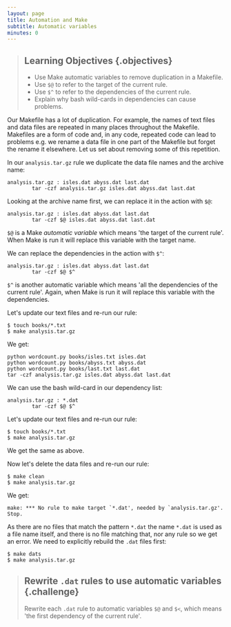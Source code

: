 ```yaml
---
layout: page
title: Automation and Make
subtitle: Automatic variables
minutes: 0
---
```


> ## Learning Objectives {.objectives}
>
> * Use Make automatic variables to remove duplication in a Makefile.
> * Use `$@` to refer to the target of the current rule.
> * Use `$^` to refer to the dependencies of the current rule.
> * Explain why bash wild-cards in dependencies can cause problems.

Our Makefile has a lot of duplication. For example, the names of text files and data files are repeated in many places throughout the Makefile. Makefiles are a form of code and, in any code, repeated code can lead to problems e.g. we rename a data file in one part of the Makefile but forget the rename it elsewhere. Let us set about removing some of this repetition.

In our `analysis.tar.gz` rule we duplicate the data file names and the archive name:

~~~ {.make}
analysis.tar.gz : isles.dat abyss.dat last.dat
        tar -czf analysis.tar.gz isles.dat abyss.dat last.dat
~~~

Looking at the archive name first, we can replace it in the action with `$@`:

~~~ {.make}
analysis.tar.gz : isles.dat abyss.dat last.dat
        tar -czf $@ isles.dat abyss.dat last.dat
~~~

`$@` is a Make *automatic variable* which means 'the target of the current rule'. When Make is run it will replace this variable with the target name.

We can replace the dependencies in the action with `$^`:

~~~ {.make}
analysis.tar.gz : isles.dat abyss.dat last.dat
        tar -czf $@ $^
~~~

`$^` is another automatic variable which means 'all the dependencies of the current rule'. Again, when Make is run it will replace this variable with the dependencies.
 
Let's update our text files and re-run our rule:

~~~ {.bash}
$ touch books/*.txt
$ make analysis.tar.gz
~~~

We get:

~~~ {.output}
python wordcount.py books/isles.txt isles.dat
python wordcount.py books/abyss.txt abyss.dat
python wordcount.py books/last.txt last.dat
tar -czf analysis.tar.gz isles.dat abyss.dat last.dat
~~~

We can use the bash wild-card in our dependency list:

~~~ {.make}
analysis.tar.gz : *.dat
        tar -czf $@ $^
~~~

Let's update our text files and re-run our rule:

~~~ {.bash}
$ touch books/*.txt
$ make analysis.tar.gz
~~~

We get the same as above.

Now let's delete the data files and re-run our rule:

~~~ {.bash}
$ make clean
$ make analysis.tar.gz
~~~

We get:

~~~ {.output}
make: *** No rule to make target `*.dat', needed by `analysis.tar.gz'.  Stop.
~~~

As there are no files that match the pattern `*.dat` the name `*.dat` is used as a file name itself, and there is no file matching that, nor any rule so we get an error. We need to explicitly rebuild the `.dat` files first:

~~~ {.bash}
$ make dats
$ make analysis.tar.gz
~~~

> ## Rewrite `.dat` rules to use automatic variables {.challenge}
>
> Rewrite each `.dat` rule to automatic variables `$@` and `$<`, which means 'the first dependency of the current rule'.
